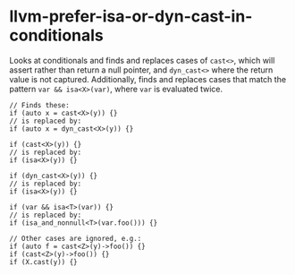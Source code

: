 llvm-prefer-isa-or-dyn-cast-in-conditionals
===========================================

Looks at conditionals and finds and replaces cases of `cast<>`, which
will assert rather than return a null pointer, and `dyn_cast<>` where
the return value is not captured. Additionally, finds and replaces cases
that match the pattern `var && isa<X>(var)`, where `var` is evaluated
twice.

    // Finds these:
    if (auto x = cast<X>(y)) {}
    // is replaced by:
    if (auto x = dyn_cast<X>(y)) {}

    if (cast<X>(y)) {}
    // is replaced by:
    if (isa<X>(y)) {}

    if (dyn_cast<X>(y)) {}
    // is replaced by:
    if (isa<X>(y)) {}

    if (var && isa<T>(var)) {}
    // is replaced by:
    if (isa_and_nonnull<T>(var.foo())) {}

    // Other cases are ignored, e.g.:
    if (auto f = cast<Z>(y)->foo()) {}
    if (cast<Z>(y)->foo()) {}
    if (X.cast(y)) {}
